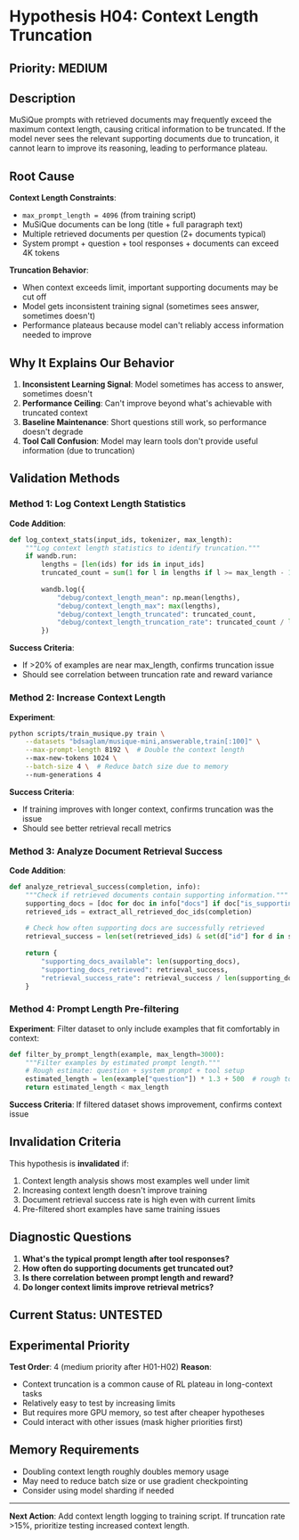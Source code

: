 # Hypothesis H04: Context Length Truncation

## Priority: MEDIUM

## Description

MuSiQue prompts with retrieved documents may frequently exceed the maximum context length, causing critical information to be truncated. If the model never sees the relevant supporting documents due to truncation, it cannot learn to improve its reasoning, leading to performance plateau.

## Root Cause

**Context Length Constraints**:
- `max_prompt_length = 4096` (from training script)
- MuSiQue documents can be long (title + full paragraph text)
- Multiple retrieved documents per question (2+ documents typical)
- System prompt + question + tool responses + documents can exceed 4K tokens

**Truncation Behavior**: 
- When context exceeds limit, important supporting documents may be cut off
- Model gets inconsistent training signal (sometimes sees answer, sometimes doesn't)
- Performance plateaus because model can't reliably access information needed to improve

## Why It Explains Our Behavior

1. **Inconsistent Learning Signal**: Model sometimes has access to answer, sometimes doesn't
2. **Performance Ceiling**: Can't improve beyond what's achievable with truncated context
3. **Baseline Maintenance**: Short questions still work, so performance doesn't degrade
4. **Tool Call Confusion**: Model may learn tools don't provide useful information (due to truncation)

## Validation Methods

### Method 1: Log Context Length Statistics
**Code Addition**:
```python
def log_context_stats(input_ids, tokenizer, max_length):
    """Log context length statistics to identify truncation."""
    if wandb.run:
        lengths = [len(ids) for ids in input_ids]
        truncated_count = sum(1 for l in lengths if l >= max_length - 10)  # Near limit
        
        wandb.log({
            "debug/context_length_mean": np.mean(lengths),
            "debug/context_length_max": max(lengths),
            "debug/context_length_truncated": truncated_count,
            "debug/context_length_truncation_rate": truncated_count / len(lengths),
        })
```

**Success Criteria**: 
- If >20% of examples are near max_length, confirms truncation issue
- Should see correlation between truncation rate and reward variance

### Method 2: Increase Context Length
**Experiment**:
```bash
python scripts/train_musique.py train \
    --datasets "bdsaglam/musique-mini,answerable,train[:100]" \
    --max-prompt-length 8192 \  # Double the context length
    --max-new-tokens 1024 \
    --batch-size 4 \  # Reduce batch size due to memory
    --num-generations 4
```

**Success Criteria**: 
- If training improves with longer context, confirms truncation was the issue
- Should see better retrieval recall metrics

### Method 3: Analyze Document Retrieval Success
**Code Addition**:
```python
def analyze_retrieval_success(completion, info):
    """Check if retrieved documents contain supporting information."""
    supporting_docs = [doc for doc in info["docs"] if doc["is_supporting"]]
    retrieved_ids = extract_all_retrieved_doc_ids(completion)
    
    # Check how often supporting docs are successfully retrieved
    retrieval_success = len(set(retrieved_ids) & set(d["id"] for d in supporting_docs))
    
    return {
        "supporting_docs_available": len(supporting_docs),
        "supporting_docs_retrieved": retrieval_success,
        "retrieval_success_rate": retrieval_success / len(supporting_docs) if supporting_docs else 1.0
    }
```

### Method 4: Prompt Length Pre-filtering
**Experiment**: Filter dataset to only include examples that fit comfortably in context:
```python
def filter_by_prompt_length(example, max_length=3000):
    """Filter examples by estimated prompt length."""
    # Rough estimate: question + system prompt + tool setup
    estimated_length = len(example["question"]) * 1.3 + 500  # rough token estimate
    return estimated_length < max_length
```

**Success Criteria**: If filtered dataset shows improvement, confirms context issue

## Invalidation Criteria

This hypothesis is **invalidated** if:
1. Context length analysis shows most examples well under limit
2. Increasing context length doesn't improve training
3. Document retrieval success rate is high even with current limits
4. Pre-filtered short examples have same training issues

## Diagnostic Questions

1. **What's the typical prompt length after tool responses?**
2. **How often do supporting documents get truncated out?**  
3. **Is there correlation between prompt length and reward?**
4. **Do longer context limits improve retrieval metrics?**

## Current Status: UNTESTED

## Experimental Priority

**Test Order**: 4 (medium priority after H01-H02)
**Reason**:
- Context truncation is a common cause of RL plateau in long-context tasks
- Relatively easy to test by increasing limits
- But requires more GPU memory, so test after cheaper hypotheses
- Could interact with other issues (mask higher priorities first)

## Memory Requirements

- Doubling context length roughly doubles memory usage
- May need to reduce batch size or use gradient checkpointing  
- Consider using model sharding if needed

---

**Next Action**: Add context length logging to training script. If truncation rate >15%, prioritize testing increased context length.
